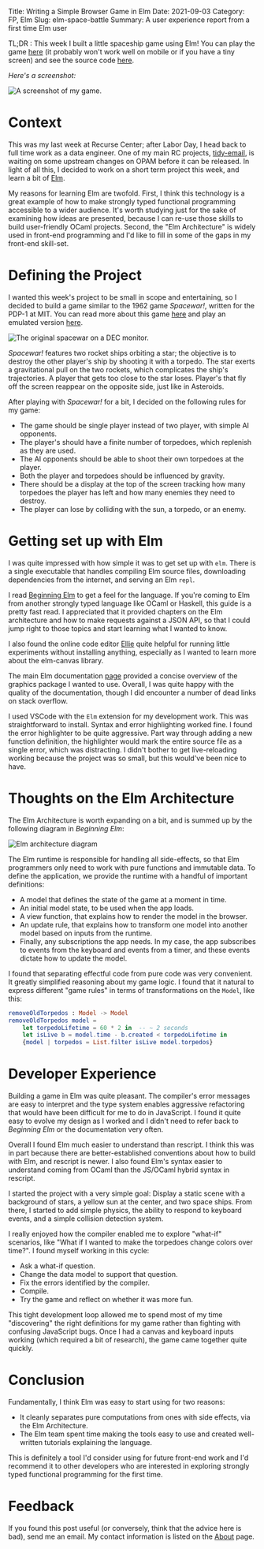 Title: Writing a Simple Browser Game in Elm
Date: 2021-09-03
Category: FP, Elm
Slug: elm-space-battle
Summary: A user experience report from a first time Elm user

TL;DR : This week I built a little spaceship game using Elm! You can
play the game [here]({attach}/static/elm-space-battle/index.html) (it
probably won't work well on mobile or if you have a tiny screen) and
see the source code
[here](https://github.com/jsthomas/elm-space-battle).

_Here's a screenshot:_

 ![A screenshot of my
game.]({static}/images/elm-space-battle/game_small.png)

# Context

This was my last week at Recurse Center; after Labor Day, I head back
to full time work as a data engineer. One of my main RC projects,
[tidy-email](https://github.com/jsthomas/tidy-email), is waiting on
some upstream changes on OPAM before it can be released. In light of
all this, I decided to work on a short term project this week, and
learn a bit of [Elm](https://elm-lang.org/).

My reasons for learning Elm are twofold. First, I think this
technology is a great example of how to make strongly typed functional
programming accessible to a wider audience. It's worth studying just
for the sake of examining how ideas are presented, because I can
re-use those skills to build user-friendly OCaml projects. Second, the
"Elm Architecture" is widely used in front-end programming and I'd
like to fill in some of the gaps in my front-end skill-set.

# Defining the Project

I wanted this week's project to be small in scope and entertaining, so
I decided to build a game similar to the 1962 game _Spacewar!_,
written for the PDP-1 at MIT. You can read more about this game
[here](https://en.wikipedia.org/wiki/Spacewar!) and play an emulated
version [here](https://www.masswerk.at/spacewar/).

![The original spacewar on a DEC
monitor.]({static}/images/elm-space-battle/Spacewar_screenshot_small.png)

 _Spacewar!_ features two rocket ships orbiting a star; the objective
is to destroy the other player's ship by shooting it with a
torpedo. The star exerts a gravitational pull on the two rockets,
which complicates the ship's trajectories. A player that gets too
close to the star loses. Player's that fly off the screen reappear on
the opposite side, just like in Asteroids.

After playing with _Spacewar!_ for a bit, I decided on the following
rules for my game:

- The game should be single player instead of two player, with simple
  AI opponents.
- The player's should have a finite number of torpedoes, which
  replenish as they are used.
- The AI opponents should be able to shoot their own torpedoes at the
  player.
- Both the player and torpedoes should be influenced by gravity.
- There should be a display at the top of the screen tracking how many
  torpedoes the player has left and how many enemies they need to
  destroy.
- The player can lose by colliding with the sun, a torpedo, or an
  enemy.

# Getting set up with Elm

I was quite impressed with how simple it was to get set up with
`elm`. There is a single executable that handles compiling Elm source
files, downloading dependencies from the internet, and serving an Elm
`repl`.

I read [Beginning Elm](https://elmprogramming.com/) to get a feel for
the language. If you're coming to Elm from another strongly typed
language like OCaml or Haskell, this guide is a pretty fast read. I
appreciated that it provided chapters on the Elm architecture and how
to make requests against a JSON API, so that I could jump right to
those topics and start learning what I wanted to know.

I also found the online code editor
[Ellie](https://ellie-app.com/62Dy7vxsBHZa1) quite helpful for running
little experiments without installing anything, especially as I wanted
to learn more about the elm-canvas library.

The main Elm documentation
[page](https://package.elm-lang.org/packages/joakin/elm-canvas/4.3.0/)
provided a concise overview of the graphics package I wanted to
use. Overall, I was quite happy with the quality of the documentation,
though I did encounter a number of dead links on stack overflow.

I used VSCode with the `Elm` extension for my development work. This
was straightforward to install. Syntax and error highlighting worked
fine. I found the error highlighter to be quite aggressive. Part way
through adding a new function definition, the highlighter would mark
the entire source file as a single error, which was distracting. I
didn't bother to get live-reloading working because the project was so
small, but this would've been nice to have.

# Thoughts on the Elm Architecture

The Elm Architecture is worth expanding on a bit, and is summed up by
the following diagram in _Beginning Elm_:

![Elm architecture diagram]({static}/images/elm-space-battle/elm-arch.png)

The Elm runtime is responsible for handling all side-effects, so that
Elm programmers only need to work with pure functions and immutable
data. To define the application, we provide the runtime with a handful
of important definitions:

- A model that defines the state of the game at a moment in time.
- An initial model state, to be used when the app loads.
- A view function, that explains how to render the model in the browser.
- An update rule, that explains how to transform one model into
  another model based on inputs from the runtime.
- Finally, any subscriptions the app needs. In my case, the app
  subscribes to events from the keyboard and events from a timer, and
  these events dictate how to update the model.

I found that separating effectful code from pure code was very
convenient. It greatly simplified reasoning about my game logic. I
found that it natural to express different "game rules" in terms of
transformations on the `Model`, like this:

```elm
removeOldTorpedos : Model -> Model
removeOldTorpedos model =
    let torpedoLifetime = 60 * 2 in  -- ~ 2 seconds
    let isLive b = model.time - b.created < torpedoLifetime in
    {model | torpedos = List.filter isLive model.torpedos}

```

# Developer Experience

Building a game in Elm was quite pleasant. The compiler's error
messages are easy to interpret and the type system enables aggressive
refactoring that would have been difficult for me to do in
JavaScript. I found it quite easy to evolve my design as I worked and
I didn't need to refer back to _Beginning Elm_ or the documentation
very often.

Overall I found Elm much easier to understand than rescript. I think
this was in part because there are better-established conventions
about how to build with Elm, and rescript is newer. I also found Elm's
syntax easier to understand coming from OCaml than the JS/OCaml hybrid
syntax in rescript.

I started the project with a very simple goal: Display a static scene
with a background of stars, a yellow sun at the center, and two space
ships. From there, I started to add simple physics, the ability to
respond to keyboard events, and a simple collision detection
system.

I really enjoyed how the compiler enabled me to explore "what-if"
scenarios, like "What if I wanted to make the torpedoes change colors
over time?". I found myself working in this cycle:

- Ask a what-if question.
- Change the data model to support that question.
- Fix the errors identified by the compiler.
- Compile.
- Try the game and reflect on whether it was more fun.

This tight development loop allowed me to spend most of my time
"discovering" the right definitions for my game rather than fighting
with confusing JavaScript bugs. Once I had a canvas and keyboard
inputs working (which required a bit of research), the game came
together quite quickly.

# Conclusion

Fundamentally, I think Elm was easy to start using for two reasons:

- It cleanly separates pure computations from ones with side effects,
  via the Elm Architecture.
- The Elm team spent time making the tools easy to use and created
  well-written tutorials explaining the language.

This is definitely a tool I'd consider using for future front-end work
and I'd recommend it to other developers who are interested in
exploring strongly typed functional programming for the first time.

# Feedback

If you found this post useful (or conversely, think that the advice
here is bad), send me an email. My contact information is listed on
the [About](/) page.
